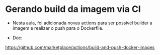 # Gerando build da imagem via CI

- Nesta aula, foi adicionada novas actions para ser possível buildar a imagem e realizar o push para o Dockerfile.


- Doc:

https://github.com/marketplace/actions/build-and-push-docker-images